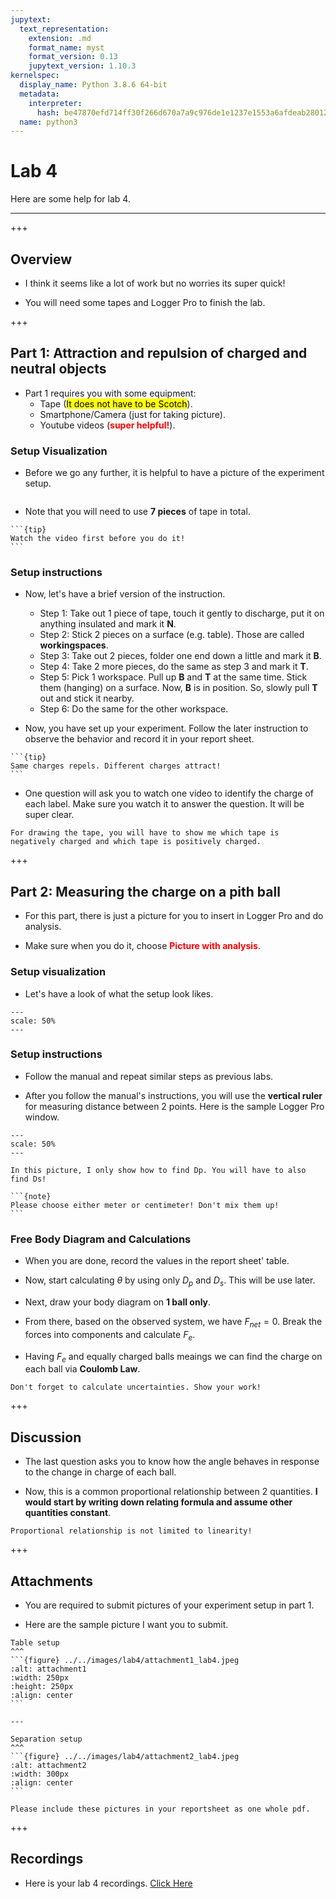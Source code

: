 ```yaml
---
jupytext:
  text_representation:
    extension: .md
    format_name: myst
    format_version: 0.13
    jupytext_version: 1.10.3
kernelspec:
  display_name: Python 3.8.6 64-bit
  metadata:
    interpreter:
      hash: be47870efd714ff30f266d670a7a9c976de1e1237e1553a6afdeab2801221655
  name: python3
---
```


# Lab 4

Here are some help for lab 4.
___


+++

## Overview

- I think it seems like a lot of work but no worries its super quick!

- You will need some tapes and Logger Pro to finish the lab.

+++

## Part 1: Attraction and repulsion of charged and neutral objects

- Part 1 requires you with some equipment:
    - Tape (<mark>It does not have to be Scotch</mark>).
    - Smartphone/Camera (just for taking picture).
    - Youtube videos (<font color='red'><b>super helpful!</b></font>).

### Setup Visualization

- Before we go any further, it is helpful to have a picture of the experiment setup.

```{figure} ../../images/lab4/setup_part1_lab4.jpg
```

- Note that you will need to use **7 pieces** of tape in total.
````{margin}
```{tip}
Watch the video first before you do it! 
```
````

### Setup instructions

- Now, let's have a brief version of the instruction.
    - Step 1: Take out 1 piece of tape, touch it gently to discharge, put it on anything insulated and mark it **N**.
    - Step 2: Stick 2 pieces on a surface (e.g. table). Those are called **workingspaces**.
    - Step 3: Take out 2 pieces, folder one end down a little and mark it **B**.
    - Step 4: Take 2 more pieces, do the same as step 3 and mark it **T**.
    - Step 5: Pick 1 workspace. Pull up **B** and **T** at the same time. Stick them (hanging) on a surface. Now, **B** is in position. So, slowly pull **T** out and stick it nearby.
    - Step 6: Do the same for the other workspace.

- Now, you have set up your experiment. Follow the later instruction to observe the behavior and record it in your report sheet.

````{margin}
```{tip}
Same charges repels. Different charges attract!
```
````
- One question will ask you to watch one video to identify the charge of each label. Make sure you watch it to answer the question. It will be super clear.

```{note}
For drawing the tape, you will have to show me which tape is negatively charged and which tape is positively charged.
```

+++

## Part 2: Measuring the charge on a pith ball

- For this part, there is just a picture for you to insert in Logger Pro and do analysis.

- Make sure when you do it, choose <font color='red'><b>Picture with analysis</b></font>.

### Setup visualization

- Let's have a look of what the setup look likes.

```{figure} ../../images/lab4/setup_part2_lab4.jpg
---
scale: 50%
---
```

### Setup instructions

- Follow the manual and repeat similar steps as previous labs.

- After you follow the manual's instructions, you will use the **vertical ruler** for measuring distance between 2 points. Here is the sample Logger Pro window.

```{figure} ../../images/lab4/part2_lab4.jpg
---
scale: 50%
---
```

```{caution}
In this picture, I only show how to find Dp. You will have to also find Ds!
```

````{margin}
```{note}
Please choose either meter or centimeter! Don't mix them up!
```
````

### Free Body Diagram and Calculations

- When you are done, record the values in the report sheet' table. 

- Now, start calculating $\theta$ by using only $D_{p}$ and $D_{s}$. This will be use later.

- Next, draw your body diagram on **1 ball only**.

- From there, based on the observed system, we have $F_{net} = 0$. Break the forces into components and calculate $F_{e}$.

- Having $F_{e}$ and equally charged balls meaings we can find the charge on each ball via **Coulomb Law**.

```{warning}
Don't forget to calculate uncertainties. Show your work!
```



+++

## Discussion

- The last question asks you to know how the angle behaves in response to the change in charge of each ball.

- Now, this is a common proportional relationship between 2 quantities. **I would start by writing down relating formula and assume other quantities constant**.

```{caution}
Proportional relationship is not limited to linearity!
```

+++

## Attachments

- You are required to submit pictures of your experiment setup in part 1.

- Here are the sample picture I want you to submit.


````{panels} 
Table setup
^^^
```{figure} ../../images/lab4/attachment1_lab4.jpeg
:alt: attachment1
:width: 250px
:height: 250px
:align: center
```

---

Separation setup
^^^
```{figure} ../../images/lab4/attachment2_lab4.jpeg
:alt: attachment2
:width: 300px
:align: center
```
````

```{warning}
Please include these pictures in your reportsheet as one whole pdf.
```

+++

## Recordings

- Here is your lab 4 recordings. [Click Here](https://ubc.zoom.us/rec/share/imBPYLsRFMqzKORW86dMMb1EX2MRLjZnikOnZLMNRhRxVE1_hr02hA_4NJHxtYA.MsYgPbTFjNEQzFrI)

